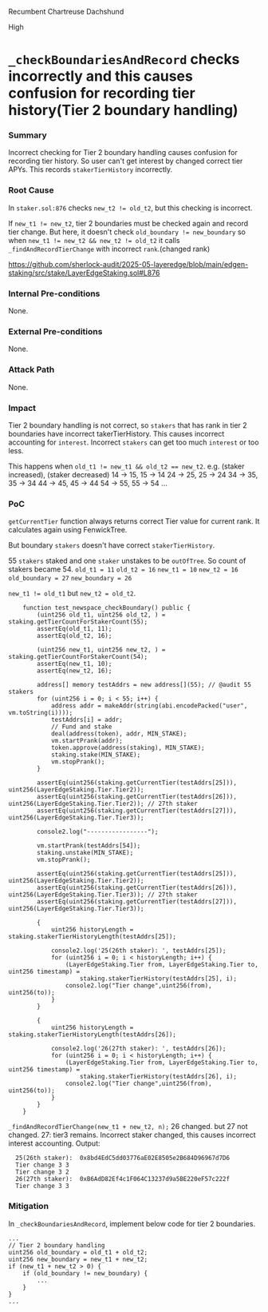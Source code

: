 Recumbent Chartreuse Dachshund

High

# `_checkBoundariesAndRecord` checks incorrectly and this causes confusion for recording tier history(Tier 2 boundary handling)

### Summary

Incorrect checking for Tier 2 boundary handling causes confusion for recording tier history.
So user can't get interest by changed correct tier APYs.
This records `stakerTierHistory` incorrectly.

### Root Cause

In `staker.sol:876` checks `new_t2 != old_t2`,  but this checking is incorrect.

If `new_t1 != new_t2`, tier 2 boundaries must be checked again and record tier change.
But here, it doesn't check `old_boundary != new_boundary` so when `new_t1 != new_t2 && new_t2 != old_t2` it calls `_findAndRecordTierChange` with incorrect `rank`.(changed rank)

https://github.com/sherlock-audit/2025-05-layeredge/blob/main/edgen-staking/src/stake/LayerEdgeStaking.sol#L876

### Internal Pre-conditions

None.

### External Pre-conditions

None.

### Attack Path

None.

### Impact

Tier 2 boundary handling is not correct, so `stakers` that has rank in tier 2 boundaries have incorrect takerTierHistory.
This causes incorrect accounting for `interest`.
Incorrect `stakers` can get too much `interest` or too less.

This happens when `old_t1 != new_t1 && old_t2 == new_t2`.
e.g. 
(staker increased), (staker decreased)
14 -> 15, 15 -> 14
24 -> 25, 25 -> 24
34 -> 35, 35 -> 34
44 -> 45, 45 -> 44
54 -> 55, 55 -> 54 
...

### PoC

`getCurrentTier` function always returns correct Tier value for current rank. It calculates again using FenwickTree.

But boundary `stakers` doesn't have correct `stakerTierHistory`.

55 `stakers` staked and one `staker` unstakes to be `outOfTree`.
So count of stakers became 54.
`old_t1 = 11`  `old_t2 = 16` `new_t1 = 10` `new_t2 = 16`
`old_boundary = 27` `new_boundary = 26`

`new_t1 != old_t1` but `new_t2 = old_t2`.

```solidity
    function test_newspace_checkBoundary() public {
        (uint256 old_t1, uint256 old_t2, ) = staking.getTierCountForStakerCount(55);
        assertEq(old_t1, 11);
        assertEq(old_t2, 16);

        (uint256 new_t1, uint256 new_t2, ) = staking.getTierCountForStakerCount(54);
        assertEq(new_t1, 10);
        assertEq(new_t2, 16);

        address[] memory testAddrs = new address[](55); // @audit 55 stakers
        for (uint256 i = 0; i < 55; i++) {
            address addr = makeAddr(string(abi.encodePacked("user", vm.toString(i))));
            testAddrs[i] = addr;
            // Fund and stake
            deal(address(token), addr, MIN_STAKE);
            vm.startPrank(addr);
            token.approve(address(staking), MIN_STAKE);
            staking.stake(MIN_STAKE);
            vm.stopPrank();
        }

        assertEq(uint256(staking.getCurrentTier(testAddrs[25])), uint256(LayerEdgeStaking.Tier.Tier2));
        assertEq(uint256(staking.getCurrentTier(testAddrs[26])), uint256(LayerEdgeStaking.Tier.Tier2)); // 27th staker
        assertEq(uint256(staking.getCurrentTier(testAddrs[27])), uint256(LayerEdgeStaking.Tier.Tier3));

        console2.log("-----------------");
        
        vm.startPrank(testAddrs[54]);
        staking.unstake(MIN_STAKE);
        vm.stopPrank();

        assertEq(uint256(staking.getCurrentTier(testAddrs[25])), uint256(LayerEdgeStaking.Tier.Tier2));
        assertEq(uint256(staking.getCurrentTier(testAddrs[26])), uint256(LayerEdgeStaking.Tier.Tier3)); // 27th staker
        assertEq(uint256(staking.getCurrentTier(testAddrs[27])), uint256(LayerEdgeStaking.Tier.Tier3));

        {
            uint256 historyLength = staking.stakerTierHistoryLength(testAddrs[25]);

            console2.log('25(26th staker): ', testAddrs[25]);
            for (uint256 i = 0; i < historyLength; i++) {
                (LayerEdgeStaking.Tier from, LayerEdgeStaking.Tier to, uint256 timestamp) =
                    staking.stakerTierHistory(testAddrs[25], i);
                console2.log("Tier change",uint256(from), uint256(to));
            }
        }

        {
            uint256 historyLength = staking.stakerTierHistoryLength(testAddrs[26]);

            console2.log('26(27th staker): ', testAddrs[26]);
            for (uint256 i = 0; i < historyLength; i++) {
                (LayerEdgeStaking.Tier from, LayerEdgeStaking.Tier to, uint256 timestamp) =
                    staking.stakerTierHistory(testAddrs[26], i);
                console2.log("Tier change",uint256(from), uint256(to));
            }
        }
    }
```
`_findAndRecordTierChange(new_t1 + new_t2, n);`
26 changed. but 27 not changed. 27: tier3 remains.
Incorrect staker changed, this causes incorrect interest accounting.
Output:
```output
  25(26th staker):  0x8bd4EdC5dd03776aE02E8505e2B684D96967d7D6
  Tier change 3 3
  Tier change 3 2
  26(27th staker):  0xB6AdD82Ef4c1F064C13237d9a5BE220eF57c222f
  Tier change 3 3
```

### Mitigation

In `_checkBoundariesAndRecord`, implement below code for tier 2 boundaries.
```solidity
...
// Tier 2 boundary handling
uint256 old_boundary = old_t1 + old_t2;
uint256 new_boundary = new_t1 + new_t2;
if (new_t1 + new_t2 > 0) {
    if (old_boundary != new_boundary) {
        ...
    }
}
...
```